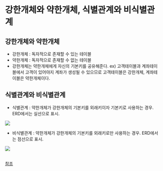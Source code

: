 # 강한개체와 약한개체, 식별관계와 비식별관계
## 강한개체와 약한개체
- 강한개체 : 독자적으로 존재할 수 있는 테이블
- 약한개체 : 독자적으로 존재할 수 없는 테이블
- 강한개체는 약한개체에게 자신의 기본키를 공유해준다.
ex) 고객테이블과 계좌테이블에서 고객이 있어야지 계좌가 생성될 수 있으므로 고객테이블은 강한개체, 계좌테이블은 약한개체이다.

## 식별관계와 비식별관계
- 식별관계 : 약한개체가 강한개체의 기본키를 외래키이자 기본키로 사용하는 경우. ERD에서는 실선으로 표시.
<img src="https://t1.daumcdn.net/cfile/tistory/2428304C594FBAAC0C">

- 비식별관계 : 약한개체가 강한개체의 기본키를 외래키로만 사용하는 경우. ERD에서는 점선으로 표시.
<img src="https://t1.daumcdn.net/cfile/tistory/2254E949594FBD9821">
<br><br>

[참조](https://multifrontgarden.tistory.com/181)